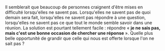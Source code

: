 <!-- 
.. title: Soyez fier de ne pas savoir
.. slug: soyez-fier-de-ne-pas-savoir
.. date: 2018-03-19 06:50:39+02:00
.. tags: Développement personnel
.. status: draft
.. category: 
.. link: 
.. description: 
.. type: text
-->


Il semblerait que beaucoup de personnes craignent d'être mises en difficulté lorsqu'elles ne savent pas. Lorsqu'elles ne savent pas de quoi demain sera fait, lorsqu'elles ne savent pas répondre à une question, lorsqu'elles ne savent pas ce que tout le monde semble savoir dans une réunion. La solution est pourtant tellement facile : répondre « __je ne sais pas, mais c'est une bonne occasion de chercher une réponse__ ». Quelle plus belle opportunité de grandir que celle qui nous est offerte lorsque l'on ne sait pas ?

<!-- TEASER_END -->
